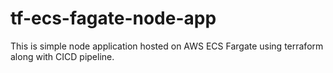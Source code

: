 # tf-ecs-fagate-node-app
This is simple node application hosted on AWS ECS Fargate using terraform along with CICD pipeline.
